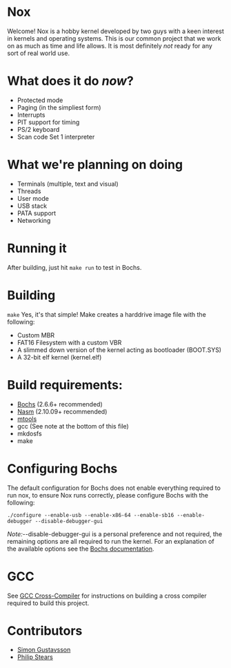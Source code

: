 # Nox

Welcome! Nox is a hobby kernel developed by two guys with a keen interest in kernels and operating systems.
This is our common project that we work on as much as time and life allows. It is most definitely *not* ready
for any sort of real world use.

# What does it do *now*?
* Protected mode
* Paging (in the simpliest form)
* Interrupts
* PIT support for timing
* PS/2 keyboard
* Scan code Set 1 interpreter

# What we're planning on doing
* Terminals (multiple, text and visual)
* Threads
* User mode
* USB stack
* PATA support
* Networking

# Running it
After building, just hit `make run` to test in Bochs.

# Building
`make`
Yes, it's that simple! Make creates a harddrive image file with the following:
* Custom MBR
* FAT16 Filesystem with a custom VBR
* A slimmed down version of the kernel acting as bootloader (BOOT.SYS)
* A 32-bit elf kernel (kernel.elf)

# Build requirements:

* [Bochs](http://bochs.sourceforge.net/) (2.6.6+ recommended)
* [Nasm](http://www.nasm.us/) (2.10.09+ recommended)
* [mtools](http://www.gnu.org/software/mtools/)
* gcc (See note at the bottom of this file)
* mkdosfs
* make

# Configuring Bochs
The default configuration for Bochs does not enable everything required
to run nox, to ensure Nox runs correctly, please configure Bochs with the following:

`./configure --enable-usb --enable-x86-64 --enable-sb16 --enable-debugger --disable-debugger-gui`

*Note:*--disable-debugger-gui is a personal preference and not required,
the remaining options are all required to run the kernel. For an explanation of the available
options see the [Bochs documentation](http://bochs.sourceforge.net/doc/docbook/user/compiling.html#CONFIG-OPTS).

# GCC
See [GCC Cross-Compiler](http://wiki.osdev.org/GCC_Cross-Compiler) for instructions on building
a cross compiler required to build this project.

# Contributors
* [Simon Gustavsson](http://www.github.com/simongustavsson/)
* [Philip Stears](http://www.github.com/philipstears/)
